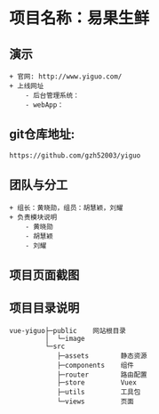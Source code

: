 # 项目名称：易果生鲜

## 演示
    + 官网: http://www.yiguo.com/
    + 上线网址
        - 后台管理系统：
        - webApp：

## git仓库地址: 
    https://github.com/gzh52003/yiguo

## 团队与分工
    + 组长：黄晓勋，组员：胡慧颖，刘耀
    + 负责模块说明
        - 黄晓勋
        - 胡慧颖
        - 刘耀

## 项目页面截图

## 项目目录说明
    vue-yiguo├─public    网站根目录
             │  └─image    
             └─src
                ├─assets        静态资源
                ├─components    组件
                ├─router        路由配置
                ├─store         Vuex
                ├─utils         工具包
                └─views         页面